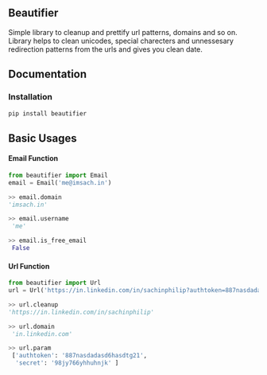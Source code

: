 Beautifier
------

Simple library to cleanup and prettify url patterns, domains and so on.
Library helps to clean unicodes, special charecters and unnessesary 
redirection patterns from the urls and gives you clean date.
 
 
## Documentation

### Installation

```bash
pip install beautifier
```

## Basic Usages

#### Email Function

```python
from beautifier import Email
email = Email('me@imsach.in')

>> email.domain
'imsach.in'

>> email.username
 'me'

>> email.is_free_email
 False
``` 

#### Url Function


```python
from beautifier import Url
url = Url('https://in.linkedin.com/in/sachinphilip?authtoken=887nasdadasd6hasdtg21&secret=98jy766yhhuhnjk')

>> url.cleanup
'https://in.linkedin.com/in/sachinphilip'

>> url.domain
 'in.linkedin.com'

>> url.param
 ['authtoken': '887nasdadasd6hasdtg21',
  'secret': '98jy766yhhuhnjk' ]
``` 


